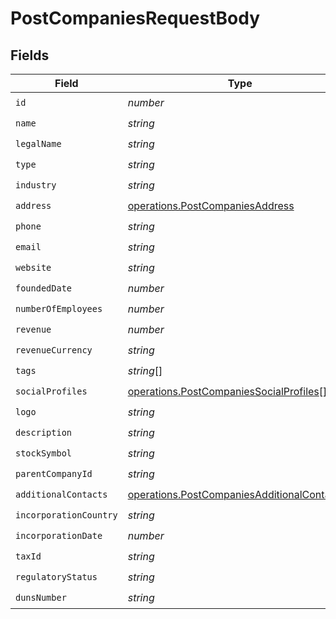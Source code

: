 # PostCompaniesRequestBody


## Fields

| Field                                                                                                      | Type                                                                                                       | Required                                                                                                   | Description                                                                                                |
| ---------------------------------------------------------------------------------------------------------- | ---------------------------------------------------------------------------------------------------------- | ---------------------------------------------------------------------------------------------------------- | ---------------------------------------------------------------------------------------------------------- |
| `id`                                                                                                       | *number*                                                                                                   | :heavy_check_mark:                                                                                         | N/A                                                                                                        |
| `name`                                                                                                     | *string*                                                                                                   | :heavy_check_mark:                                                                                         | N/A                                                                                                        |
| `legalName`                                                                                                | *string*                                                                                                   | :heavy_check_mark:                                                                                         | N/A                                                                                                        |
| `type`                                                                                                     | *string*                                                                                                   | :heavy_check_mark:                                                                                         | N/A                                                                                                        |
| `industry`                                                                                                 | *string*                                                                                                   | :heavy_check_mark:                                                                                         | N/A                                                                                                        |
| `address`                                                                                                  | [operations.PostCompaniesAddress](../../models/operations/postcompaniesaddress.md)                         | :heavy_check_mark:                                                                                         | N/A                                                                                                        |
| `phone`                                                                                                    | *string*                                                                                                   | :heavy_check_mark:                                                                                         | N/A                                                                                                        |
| `email`                                                                                                    | *string*                                                                                                   | :heavy_check_mark:                                                                                         | N/A                                                                                                        |
| `website`                                                                                                  | *string*                                                                                                   | :heavy_check_mark:                                                                                         | N/A                                                                                                        |
| `foundedDate`                                                                                              | *number*                                                                                                   | :heavy_check_mark:                                                                                         | N/A                                                                                                        |
| `numberOfEmployees`                                                                                        | *number*                                                                                                   | :heavy_check_mark:                                                                                         | N/A                                                                                                        |
| `revenue`                                                                                                  | *number*                                                                                                   | :heavy_check_mark:                                                                                         | N/A                                                                                                        |
| `revenueCurrency`                                                                                          | *string*                                                                                                   | :heavy_check_mark:                                                                                         | N/A                                                                                                        |
| `tags`                                                                                                     | *string*[]                                                                                                 | :heavy_check_mark:                                                                                         | N/A                                                                                                        |
| `socialProfiles`                                                                                           | [operations.PostCompaniesSocialProfiles](../../models/operations/postcompaniessocialprofiles.md)[]         | :heavy_check_mark:                                                                                         | N/A                                                                                                        |
| `logo`                                                                                                     | *string*                                                                                                   | :heavy_check_mark:                                                                                         | N/A                                                                                                        |
| `description`                                                                                              | *string*                                                                                                   | :heavy_check_mark:                                                                                         | N/A                                                                                                        |
| `stockSymbol`                                                                                              | *string*                                                                                                   | :heavy_check_mark:                                                                                         | N/A                                                                                                        |
| `parentCompanyId`                                                                                          | *string*                                                                                                   | :heavy_check_mark:                                                                                         | N/A                                                                                                        |
| `additionalContacts`                                                                                       | [operations.PostCompaniesAdditionalContacts](../../models/operations/postcompaniesadditionalcontacts.md)[] | :heavy_check_mark:                                                                                         | N/A                                                                                                        |
| `incorporationCountry`                                                                                     | *string*                                                                                                   | :heavy_check_mark:                                                                                         | N/A                                                                                                        |
| `incorporationDate`                                                                                        | *number*                                                                                                   | :heavy_check_mark:                                                                                         | N/A                                                                                                        |
| `taxId`                                                                                                    | *string*                                                                                                   | :heavy_check_mark:                                                                                         | N/A                                                                                                        |
| `regulatoryStatus`                                                                                         | *string*                                                                                                   | :heavy_check_mark:                                                                                         | N/A                                                                                                        |
| `dunsNumber`                                                                                               | *string*                                                                                                   | :heavy_check_mark:                                                                                         | N/A                                                                                                        |